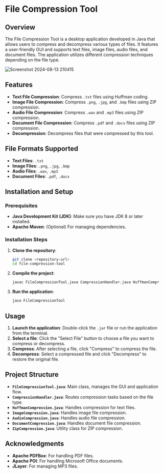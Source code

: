 # File Compression Tool

## Overview

The File Compression Tool is a desktop application developed in Java that allows users to compress and decompress various types of files. It features a user-friendly GUI and supports text files, image files, audio files, and document files. The application utilizes different compression techniques depending on the file type.

![Screenshot 2024-08-13 210415](https://github.com/user-attachments/assets/378678bf-e36c-4fcd-a9d3-c7f1763037e9)

## Features

- **Text File Compression**: Compress `.txt` files using Huffman coding.
- **Image File Compression**: Compress `.png`, `.jpg`, and `.bmp` files using ZIP compression.
- **Audio File Compression**: Compress `.wav` and `.mp3` files using ZIP compression.
- **Document File Compression**: Compress `.pdf` and `.docx` files using ZIP compression.
- **Decompression**: Decompress files that were compressed by this tool.

## File Formats Supported

- **Text Files**: `.txt`
- **Image Files**: `.png`, `.jpg`, `.bmp`
- **Audio Files**: `.wav`, `.mp3`
- **Document Files**: `.pdf`, `.docx`

## Installation and Setup

### Prerequisites

- **Java Development Kit (JDK)**: Make sure you have JDK 8 or later installed.
- **Apache Maven**: (Optional) For managing dependencies.

### Installation Steps

1. **Clone the repository**:
    ```bash
    git clone <repository-url>
    cd file-compression-tool
    ```

2. **Compile the project**:
    ```bash
    javac FileCompressionTool.java CompressionHandler.java HuffmanCompression.java ImageCompression.java AudioCompression.java DocumentCompression.java ZipCompression.java
    ```

3. **Run the application**:
    ```bash
    java FileCompressionTool
    ```

## Usage

1. **Launch the application**: Double-click the `.jar` file or run the application from the terminal.
2. **Select a file**: Click the "Select File" button to choose a file you want to compress or decompress.
3. **Compress**: After selecting a file, click "Compress" to compress the file.
4. **Decompress**: Select a compressed file and click "Decompress" to restore the original file.

## Project Structure

- **`FileCompressionTool.java`**: Main class, manages the GUI and application flow.
- **`CompressionHandler.java`**: Routes compression tasks based on the file type.
- **`HuffmanCompression.java`**: Handles compression for text files.
- **`ImageCompression.java`**: Handles image file compression.
- **`AudioCompression.java`**: Handles audio file compression.
- **`DocumentCompression.java`**: Handles document file compression.
- **`ZipCompression.java`**: Utility class for ZIP compression.

## Acknowledgments

- **Apache PDFBox**: For handling PDF files.
- **Apache POI**: For handling Microsoft Office documents.
- **JLayer**: For managing MP3 files.
